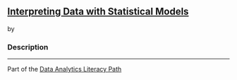 ## [Interpreting Data with Statistical Models]()
by []()

### Description

***

Part of the [Data Analytics Literacy Path](https://app.pluralsight.com/paths/skill/data-analytics-literacy)